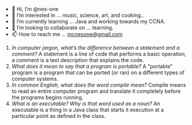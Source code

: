 - 👋 Hi, I’m @nes-one
- 👀 I’m interested in ... music, science, art, and cooking.. 
- 🌱 I’m currently learning ... Java and working towards my CCNA.
- 💞️ I’m looking to collaborate on ... learning.
- 📫 How to reach me ... mcnesone@gmail.com

1. *In computer jargon, what’s the difference between a statement and a comment?*
   A statement is a line of code that performs a basic operation, a comment is a text description that explains the code.
2. *What does it mean to say that a program is portable?*
   A "portable" program is a program that can be ported (or ran) on a different types of computer systems.
3. *In common English, what does the word compile mean?*
   Compile means to read an entire computer program and translate it completely before the programs begins running. 
4. *What is an executable? Why is that word used as a noun?*
   An executable is a thing in a Java class that starts it execution at a particular point as defined in the class. 

<!---
nes-one/nes-one is a ✨ special ✨ repository because its `README.md` (this file) appears on your GitHub profile.
You can click the Preview link to take a look at your changes.
--->
